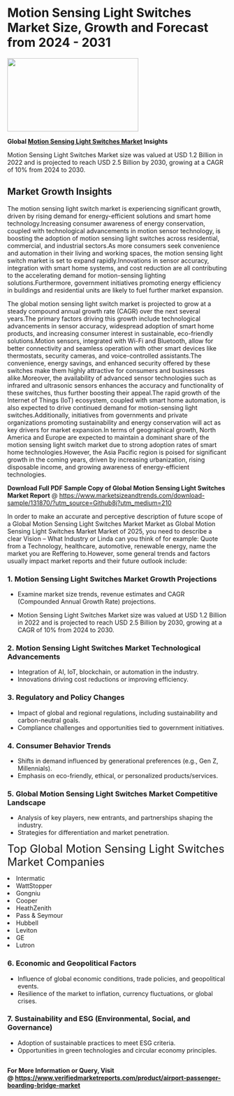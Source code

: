 <H1>Motion Sensing Light Switches Market Size, Growth and Forecast from 2024 - 2031</H1><img class="aligncenter size-medium wp-image-584254" src="https://thirdeyenews.in/wp-content/uploads/2024/09/Global-Market-Research-300x168.jpeg" alt="" width="300" height="168" /><p><strong>Global&nbsp;<a href="https://www.marketsizeandtrends.com/download-sample/131870/?utm_source=Github8j?utm_medium=210">Motion Sensing Light Switches Market</a> Insights</strong></p><p>Motion Sensing Light Switches Market size was valued at USD 1.2 Billion in 2022 and is projected to reach USD 2.5 Billion by 2030, growing at a CAGR of 10% from 2024 to 2030.</p><p><h2>Market Growth Insights</h2> <p>The motion sensing light switch market is experiencing significant growth, driven by rising demand for energy-efficient solutions and smart home technology.Increasing consumer awareness of energy conservation, coupled with technological advancements in motion sensor technology, is boosting the adoption of motion sensing light switches across residential, commercial, and industrial sectors.As more consumers seek convenience and automation in their living and working spaces, the motion sensing light switch market is set to expand rapidly.Innovations in sensor accuracy, integration with smart home systems, and cost reduction are all contributing to the accelerating demand for motion-sensing lighting solutions.Furthermore, government initiatives promoting energy efficiency in buildings and residential units are likely to fuel further market expansion.</p> <p>The global motion sensing light switch market is projected to grow at a steady compound annual growth rate (CAGR) over the next several years.The primary factors driving this growth include technological advancements in sensor accuracy, widespread adoption of smart home products, and increasing consumer interest in sustainable, eco-friendly solutions.Motion sensors, integrated with Wi-Fi and Bluetooth, allow for better connectivity and seamless operation with other smart devices like thermostats, security cameras, and voice-controlled assistants.The convenience, energy savings, and enhanced security offered by these switches make them highly attractive for consumers and businesses alike.Moreover, the availability of advanced sensor technologies such as infrared and ultrasonic sensors enhances the accuracy and functionality of these switches, thus further boosting their appeal.The rapid growth of the Internet of Things (IoT) ecosystem, coupled with smart home automation, is also expected to drive continued demand for motion-sensing light switches.Additionally, initiatives from governments and private organizations promoting sustainability and energy conservation will act as key drivers for market expansion.In terms of geographical growth, North America and Europe are expected to maintain a dominant share of the motion sensing light switch market due to strong adoption rates of smart home technologies.However, the Asia Pacific region is poised for significant growth in the coming years, driven by increasing urbanization, rising disposable income, and growing awareness of energy-efficient technologies.</p> <p><span class=""><strong>Download Full PDF Sample Copy of Global Motion Sensing Light Switches Market Report</strong> @ <a href="https://www.marketsizeandtrends.com/download-sample/131870/?utm_source=Github8j?utm_medium=210" target="_blank">https://www.marketsizeandtrends.com/download-sample/131870/?utm_source=Github8j?utm_medium=210</a></span></p><p>In order to make an accurate and perceptive description of future scope of a Global&nbsp;Motion Sensing Light Switches Market Market as Global&nbsp;Motion Sensing Light Switches Market Market of 2025, you need to describe a clear Vision &ndash; What Industry or Linda can you think of for example: Quote from a Technology, healthcare, automotive, renewable energy, name the market you are Reffering to.However, some general trends and factors usually impact market reports and their future outlook include:</p><h3>1.&nbsp;<strong>Motion Sensing Light Switches Market Growth Projections</strong></h3><ul><li>Examine market size trends, revenue estimates and CAGR (Compounded Annual Growth Rate) projections.</li><li><p>Motion Sensing Light Switches Market size was valued at USD 1.2 Billion in 2022 and is projected to reach USD 2.5 Billion by 2030, growing at a CAGR of 10% from 2024 to 2030.</p></li></ul><h3>2.&nbsp;<strong>Motion Sensing Light Switches Market Technological Advancements</strong></h3><ul><li>Integration of AI, IoT, blockchain, or automation in the industry.</li><li>Innovations driving cost reductions or improving efficiency.</li></ul><h3>3.&nbsp;<strong>Regulatory and Policy Changes</strong></h3><ul><li>Impact of global and regional regulations, including sustainability and carbon-neutral goals.</li><li>Compliance challenges and opportunities tied to government initiatives.</li></ul><h3>4.&nbsp;<strong>Consumer Behavior Trends</strong></h3><ul><li>Shifts in demand influenced by generational preferences (e.g., Gen Z, Millennials).</li><li>Emphasis on eco-friendly, ethical, or personalized products/services.</li></ul><h3>5.&nbsp;<strong>Global Motion Sensing Light Switches Market Competitive Landscape</strong></h3><ul><li>Analysis of key players, new entrants, and partnerships shaping the industry.</li><li>Strategies for differentiation and market penetration.</li></ul><p data-pm-slice="1 1 []"><span style="color: inherit; font-family: inherit; font-size: 25px;">Top Global Motion Sensing Light Switches Market Companies</span></p><div class="" data-test-id=""><p><li>Intermatic</li><li> WattStopper</li><li> Gongniu</li><li> Cooper</li><li> HeathZenith</li><li> Pass & Seymour</li><li> Hubbell</li><li> Leviton</li><li> GE</li><li> Lutron</li></p></div><h3>6.&nbsp;<strong>Economic and Geopolitical Factors</strong></h3><ul><li>Influence of global economic conditions, trade policies, and geopolitical events.</li><li>Resilience of the market to inflation, currency fluctuations, or global crises.</li></ul><h3>7.&nbsp;<strong>Sustainability and ESG (Environmental, Social, and Governance)</strong></h3><ul><li>Adoption of sustainable practices to meet ESG criteria.</li><li>Opportunities in green technologies and circular economy principles.</li></ul><h2><strong style="font-size: 14px;">For More Information or Query, Visit @&nbsp;</strong><a style="background-color: #ffffff; font-size: 14px;" href="https://www.marketsizeandtrends.com/report/motion-sensing-light-switches-market/" target="_blank">https://www.verifiedmarketreports.com/product/airport-passenger-boarding-bridge-market</a></h2>
